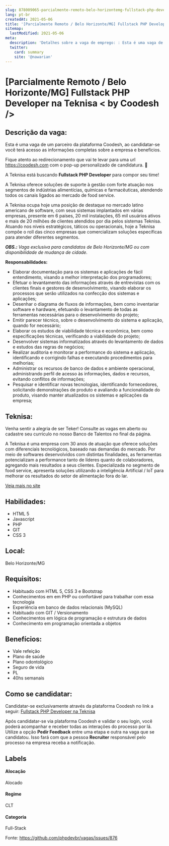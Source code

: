 ```yaml
---
slug: 878009065-parcialmente-remoto-belo-horizontemg-fullstack-php-developer-na-teknisa-by-coodesh
lang: pt-br
createdAt: 2021-05-06
title: '[Parcialmente Remoto / Belo Horizonte/MG] Fullstack PHP Developer na Teknisa < by Coodesh /> - Vaga de Emprego'
sitemap:
  lastModified: 2021-05-06
meta:
  description: 'Detalhes sobre a vaga de emprego: : Esta é uma vaga de um parceiro da plataforma Coodesh, ao candidatar-se você terá acesso as informações completas sobre a empresa e benefícios.  Fique atento ao redirecionamento que vai te levar para uma url https://coodesh.com com o pop-up personalizado de candidatura. :wave: <p>A Teknisa está buscando <strong>Fullstack PHP Developer</strong> para compor seu time!</p> <p>A Teknisa oferece soluções de suporte à gestão com forte atuação nos segmentos de indústrias alimentícias, químicas e farmacêuticas, atendendo todos os canais ligados ao mercado de food service.</p> <p>A Teknisa ocupa hoje uma posição de destaque no mercado latino americano de software, com seus sistemas implantados em várias empresas, presente em 6 países, 20 mil instalações, 65 mil usuários ativos e mais de 20 milhões de clientes atendidos por dia pelos sistemas Teknisa. Atuando nos níveis estratégicos, táticos ou operacionais, hoje a Teknisa compõe o roll das cinco empresas que comercializam soluções específicas para atender diferentes segmentos.&nbsp;</p> <p><strong><em>OBS.: </em></strong><em>Vaga exclusiva para candidatos de Belo Horizonte/MG ou com disponibilidade de mudança de cidade.</em></p> <p><strong>Responsabilidades:</strong></p> <ul> <li>Elaborar documentação para os sistemas e aplicações de fácil entendimento, visando a melhor interpretação dos programadores;</li> <li>Efetuar o levantamento das informações através de entrevistas com os clientes finais e gestores de desenvolvimento, visando elaborar os processos que serão utilizados na confecção dos sistemas e aplicações;</li> <li>Desenhar o diagrama de fluxos de informações, bem como inventariar software e hardware, efetuando o levantamento de todas as ferramentas necessárias para o desenvolvimento do projeto;</li> <li>Emitir parecer técnico, sobre o desenvolvimento do sistema e aplicação, quando for necessário;</li> <li>Elaborar os estudos de viabilidade técnica e econômica, bem como especificações técnicas, verificando a viabilidade do projeto;</li> <li>Desenvolver sistemas informatizados através do levantamento de dados e estudos das regras de negócios;</li> <li>Realizar auditoria e monitorar a performance do sistema e aplicação, identificando e corrigindo falhas e executando procedimentos para melhorias;</li> <li>Administrar os recursos de banco de dados e ambiente operacional, administrando perfil de acesso às informações, dados e recursos, evitando conflitos de informações;</li> <li>Pesquisar e identificar novas tecnologias, identificando fornecedores, solicitando demonstrações de produto e avaliando a funcionalidade do produto, visando manter atualizados os sistemas e aplicações da empresa;</li> </ul>'
  twitter:
    card: summary
    site: '@nawarian'
---
```


# [Parcialmente Remoto / Belo Horizonte/MG] Fullstack PHP Developer na Teknisa < by Coodesh />

## Descrição da vaga: 
Esta é uma vaga de um parceiro da plataforma Coodesh, ao candidatar-se você terá acesso as informações completas sobre a empresa e benefícios.


Fique atento ao redirecionamento que vai te levar para uma url https://coodesh.com com o pop-up personalizado de candidatura. :wave:
<p>A Teknisa está buscando  <strong>Fullstack PHP Developer</strong> para compor seu time!</p>
<p>A Teknisa oferece soluções de suporte à gestão com forte atuação nos segmentos de indústrias alimentícias, químicas e farmacêuticas, atendendo todos os canais ligados ao mercado de food service.</p>
<p>A Teknisa ocupa hoje uma posição de destaque no mercado latino americano de software, com seus sistemas implantados em várias empresas, presente em 6 países, 20 mil instalações, 65 mil usuários ativos e mais de 20 milhões de clientes atendidos por dia pelos sistemas Teknisa. Atuando nos níveis estratégicos, táticos ou operacionais, hoje a Teknisa compõe o roll das cinco empresas que comercializam soluções específicas para atender diferentes segmentos.&nbsp;</p>
<p><strong><em>OBS.: </em></strong><em>Vaga exclusiva para candidatos de Belo Horizonte/MG ou com disponibilidade de mudança de cidade.</em></p>
<p><strong>Responsabilidades:</strong></p>
<ul>
<li>Elaborar documentação para os sistemas e aplicações de fácil entendimento, visando a melhor interpretação dos programadores;</li>
<li>Efetuar o levantamento das informações através de entrevistas com os clientes finais e gestores de desenvolvimento, visando elaborar os processos que serão utilizados na confecção dos sistemas e aplicações;</li>
<li>Desenhar o diagrama de fluxos de informações, bem como inventariar software e hardware, efetuando o levantamento de todas as ferramentas necessárias para o desenvolvimento do projeto;</li>
<li>Emitir parecer técnico, sobre o desenvolvimento do sistema e aplicação, quando for necessário;</li>
<li>Elaborar os estudos de viabilidade técnica e econômica, bem como especificações técnicas, verificando a viabilidade do projeto;</li>
<li>Desenvolver sistemas informatizados através do levantamento de dados e estudos das regras de negócios;</li>
<li>Realizar auditoria e monitorar a performance do sistema e aplicação, identificando e corrigindo falhas e executando procedimentos para melhorias;</li>
<li>Administrar os recursos de banco de dados e ambiente operacional, administrando perfil de acesso às informações, dados e recursos, evitando conflitos de informações;</li>
<li>Pesquisar e identificar novas tecnologias, identificando fornecedores, solicitando demonstrações de produto e avaliando a funcionalidade do produto, visando manter atualizados os sistemas e aplicações da empresa;</li>
</ul>

## Teknisa: 
 <p>Venha sentir a alegria de ser Teker! Consulte as vagas em aberto ou cadastre seu curriculo no nosso Banco de Talentos no final da página.</p>

<p>A Teknisa é uma empresa com 30 anos de atuação que oferece soluções com diferenciais tecnológicos, baseado nas demandas do mercado. Por meio de softwares desenvolvidos com distintas finalidades, as ferramentas potencializam a performance tanto de líderes quanto de colaboradores, agregando mais resultados a seus clientes. Especializada no segmento de food service, apresenta soluções utilizando a inteligência Artificial / IoT para melhorar os resultados do setor de alimentação fora do lar.</p><a href='https://coodesh.com/empresas/teknisa'>Veja mais no site</a>

 ## Habilidades: 
 - HTML 5 
- Javascript 
- PHP 
- GIT 
- CSS 3
## Local: 
 Belo Horizonte/MG
## Requisitos: 
 - Habituado com HTML 5, CSS 3 e Bootstrap 
- Conhecimentos em em PHP ou confortável para trabalhar com essa tecnologia 
- Experiência em banco de dados relacionais (MySQL) 
- Habituado com GIT / Versionamento 
- Conhecimentos em lógica de programação e estrutura de dados 
- Conhecimento em programação orientada a objetos

## Benefícios: 
 - Vale refeição 
- Plano de saúde 
- Plano odontológico 
- Seguro de vida 
- PL 
- 40hs semanais
## Como se candidatar:
Candidatar-se exclusivamente através da plataforma Coodesh no link a seguir: [Fullstack PHP Developer na Teknisa](https://coodesh.com/vagas/fullstack-php-developer-203607?origin=github&modal=open)


Após candidatar-se via plataforma Coodesh e validar o seu login, você poderá acompanhar e receber todas as interações do processo por lá. Utilize a opção <b>Pedir Feedback</b> entre uma etapa e outra na vaga que se candidatou. Isso fará com que a pessoa <b>Recruiter</b> responsável pelo processo na empresa receba a notificação.
## Labels
#### Alocação
Alocado
#### Regime
CLT
#### Categoria
Full-Stack

Fonte: https://github.com/phpdevbr/vagas/issues/876